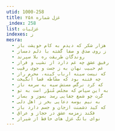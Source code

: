 ```yaml
---
utid: 1000-258
title: غزل شماره ۲۵۸
_index: 258
list: غزلیات
indexes: ز
mesra:
  - هزار شکر که دیدم به کام خویشت باز
  - ز روی صدق و صفا گشته با دلم دمساز
  - روندگان طریقت ره بلا سپرند
  - رفیق عشق چه غم دارد از نشیب و فراز
  - غم حبیب نهان به ز جست و جوی رقیب
  - که نیست سینه ارباب کینه، محرم راز
  - چه فتنه بود که مشّاطه قضا انگیخت
  - که کرد نرگس مستش سیه به سرمه ناز
  - به این سپاس که مجلس مُنوّر است به تو
  - گرت چو شمع جفایی رسد بسوز و بساز
  - به نیم بوسه دعایی بخر ز اهل دلی
  - که کید دشمنت ازجان و جسم دارد باز
  - فکند زمزمه عشق در حجاز و عراق
  - نوای بانگ غزل های حافظ از شیراز
---
```

